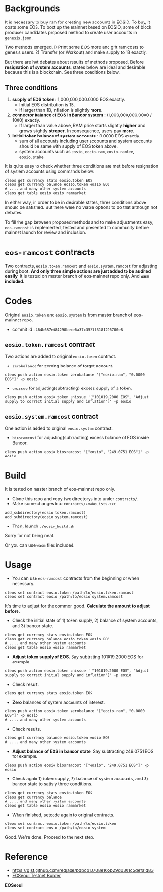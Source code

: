 # Backgrounds

It is necessary to buy ram for creating new accounts in EOSIO. To buy, it costs some EOS. To boot up the mainnet based on EOSIO, some of block producer candidates proposed method to create user accounts in `genesis.json`.

Two methods emerged. 1) Print some EOS more and gift ram costs to genesis users. 2) Transfer (or Workout) and make supply to 1B exactly.

But there are hot debates about results of methods proposed. Before **resignation of system accounts**, states below are ideal and desirable because this is a blockchain. See three conditions below.

## Three conditions

1. **supply of EOS token** : 1,000,000,000.0000 EOS exactly.
   * Initial EOS distribution is 1B.
   * If larger than 1B, inflation is slightly **more**.
2. **connector balance of EOS in Bancor system** : (1,000,000,000.0000 / 1000) exactly.
    * If larger than value above, RAM price starts slightly **higher** and grows slightly **steeper**. In consequence, users pay **more**.
3. **Initial token balance of system accounts** : 0.0000 EOS exactly.
   * sum of all accounts including user accounts and system accounts should be same with supply of EOS token above.
   * system accounts such as `eosio`, `eosio.ram`, `eosio.ramfee`, `eosio.stake`

It is quite easy to check whether three conditions are met before resignation of system accounts using commands below:
```
cleos get currency stats eosio.token EOS
cleos get currency balance eosio.token eosio EOS
# .... and many other system accounts
cleos get table eosio eosio rammarket
```

In either way, in order to be in desirable states, three conditions above should be satisfied. But there were no viable options to do that although hot debates.

To fill the gap between proposed methods and to make adjustments easy, `eos-ramcost` is implemented, tested and presented to community before mainnet launch for review and inclusion.

# `eos-ramcost` contracts

Two contracts, `eosio.token.ramcost` and `eosio.system.ramcost` for adjusting during boot. **And only three simple actions are just added to be audited easily.** It is tested on master branch of eos-mainnet repo only. And **`wasm` included.**

# Codes

Original `eosio.token` and `eosio.system` is from master branch of eos-mainnet repo.
* commit id : `464b687e684290beee6a37c3521f3181216700e8`

## `eosio.token.ramcost` contract

Two actions are added to original `eosio.token` contract.

* `zerobalance` for zeroing balance of target account.
```
cleos push action eosio.token zerobalance '["eosio.ram", "0.0000 EOS"]' -p eosio
```

* `unissue` for adjusting(subtracting) excess supply of a token.
```
cleos push action eosio.token unissue '["101019.2000 EOS", "Adjust supply to correct initial supply and inflation"]' -p eosio
```

## `eosio.system.ramcost` contract

One action is added to original `eosio.system` contract.

* `biosramcost` for adjusting(subtracting) excess balance of EOS inside Bancor.
```
cleos push action eosio biosramcost '["eosio", "249.0751 EOS"]' -p eosio
```

# Build

It is tested on master branch of eos-mainnet repo only.

* Clone this repo and copy two directorys into under `contracts/`.
* Make some changes into `contracts/CMakeLists.txt`
```
add_subdirectory(eosio.token.ramcost)
add_subdirectory(eosio.system.ramcost)
```
* Then, launch `./eosio_build.sh`

Sorry for not being neat.

Or you can use `wasm` files included.

# Usage

* You can use `eos-ramcost` contracts from the beginning or when necessary.
```
cleos set contract eosio.token /path/to/eosio.token.ramcost
cleos set contract eosio /path/to/eosio.system.ramcost
```

It's time to adjust for the common good. **Calculate the amount to adjust before.**

* Check the initial state of 1) token supply, 2) balance of system accounts, and 3) bancor state.
```
cleos get currency stats eosio.token EOS
cleos get currency balance eosio.token eosio EOS
# .... and many other system accounts
cleos get table eosio eosio rammarket
```
* **Adjust token supply of EOS.** Say subtrating 101019.2000 EOS for example.
```
cleos push action eosio.token unissue '["101019.2000 EOS", "Adjust supply to correct initial supply and inflation"]' -p eosio
```
* Check result.
```
cleos get currency stats eosio.token EOS
```

* **Zero** balances of system accounts of interest.
```
cleos push action eosio.token zerobalance '["eosio.ram", "0.0000 EOS"]' -p eosio
# .... and many other system accounts
```

* Check results.
```
cleos get currency balance eosio.token eosio EOS
# .... and many other system accounts
```

* **Adjust balance of EOS in bancor state.** Say subtracting 249.0751 EOS for example.
```
cleos push action eosio biosramcost '["eosio", "249.0751 EOS"]' -p eosio
```

* Check again 1) token supply, 2) balance of system accounts, and 3) bancor state to satisfy three conditions.
```
cleos get currency stats eosio.token EOS
cleos get currency balance 
# .... and many other system accounts
cleos get table eosio eosio rammarket
```

* When finished, setcode again to original contracts.
```
cleos set contract eosio.token /path/to/eosio.token
cleos set contract eosio /path/to/eosio.system
```

Good. We're done. Proceed to the next step.

# Reference

* https://gist.github.com/redjade/bdbcb10708e165b29d0301c5defa1d83
* [EOSeoul Testnet Builder](https://github.com/eoseoul/testnetbuilder)

**EOSeoul**
